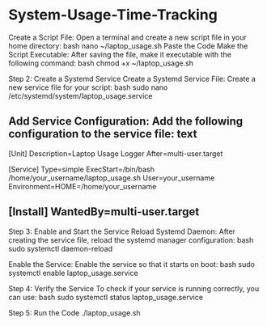 # System-Usage-Time-Tracking

Create a Script File:
Open a terminal and create a new script file in your home directory:
bash
nano ~/laptop_usage.sh
Paste the Code
Make the Script Executable:
After saving the file, make it executable with the following command:
bash
chmod +x ~/laptop_usage.sh

Step 2: Create a Systemd Service
Create a Systemd Service File:
Create a new service file for your script:
bash
sudo nano /etc/systemd/system/laptop_usage.service

Add Service Configuration:
Add the following configuration to the service file:
text
-----------------------------------------------------------
[Unit]
Description=Laptop Usage Logger
After=multi-user.target

[Service]
Type=simple
ExecStart=/bin/bash /home/your_username/laptop_usage.sh
User=your_username
Environment=HOME=/home/your_username

[Install]
WantedBy=multi-user.target
------------------------------------------------------------
Step 3: Enable and Start the Service
Reload Systemd Daemon:
After creating the service file, reload the systemd manager configuration:
bash
sudo systemctl daemon-reload

Enable the Service:
Enable the service so that it starts on boot:
bash
sudo systemctl enable laptop_usage.service

Step 4: Verify the Service
To check if your service is running correctly, you can use:
bash
sudo systemctl status laptop_usage.service

Step 5: Run the Code
./laptop_usage.sh
